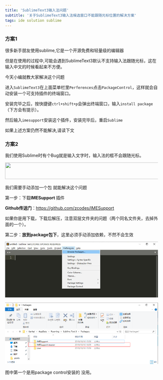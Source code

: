 ```yaml
---
title: 'SublimeText3输入法问题'
subtitle: '关于SublimeText3输入法候选窗口不能跟随光标位置的解决方案'
tags: ide solution sublime
---
```



### 方案1
很多新手朋友使用sublime,它是一个开源免费和轻量级的编辑器

但是在使用的过程中,可能会遇到SublimeText3默认不支持输入法跟随光标，这在输入中文的时候看起来不方便。

今天小编就教大家解决这个问题


进入`SublimeText3`在上面菜单栏里`Perferences`点击`PackageControl`，这样就会自动安装一个可支持插件的终端窗口。

安装完毕之后，按快捷键`ctrl+shift+p`会弹出终端窗口，输入`install package`（下方会有提示）。

然后输入`imesupport`安装这个插件，安装完毕后，重启`Sublime`

如果上述方案仍然不能解决,请读下文
### 方案2

<div class="htmledit_views" id="content_views">
                                            <p>我们使用Sublime时有个Bug就是输入文字时，输入法的框不会跟随光标。</p>

<p><img alt="" class="has" height="55" src="https://img-blog.csdnimg.cn/20190220142828949.png" width="633"></p>

<p>我们需要手动添加一个包 就能解决这个问题</p>

<p>第一步：下载<strong>IMESupport </strong>插件</p>

<p><strong>Github传送门</strong>：<a href="https://github.com/zcodes/IMESupport" rel="nofollow" data-token="0dce66f1378bbdf8a96f5c646cf34dce">https://github.com/zcodes/IMESupport</a>&nbsp;</p>

<p>如果你是用下载，下载后解压，注意双层文件夹的问题（两个同名文件夹，去掉外面的一个）。</p>

<p>第二步：<strong>放到package包下</strong>，这里必须手动添加依赖，不然不会生效</p>

<p><img alt="" class="has" src="/img/posts/ide/sublime_packagecontrol.png"></p>
<p><img alt="" class="has" src="/img/posts/ide/sublime_packagecontrol2.png"></p>

<p>图中第一个是用package control安装的 没用。</p>                                    </div>
